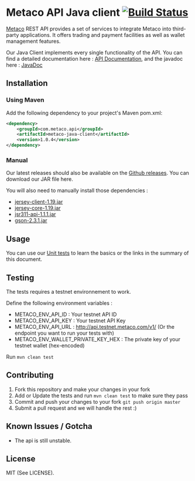 # Metaco API Java client [![Build Status](https://travis-ci.org/MetacoSA/metaco-java-client.svg?branch=master)](https://travis-ci.org/MetacoSA/metaco-java-client)

[Metaco](https://metaco.com) REST API provides a set of services to integrate Metaco into third-party applications. It offers trading and payment facilities as well as wallet management features.

Our Java Client implements every single functionality of the API.
You can find a detailed documentation here : [API Documentation](http://docs.metaco.apiary.io/), and the javadoc here : [JavaDoc](http://metacosa.github.io/metaco-java-client/)

Installation
----------------------------------------------

### Using Maven

Add the following dependency to your project's Maven pom.xml:

```xml
<dependency>
	<groupId>com.metaco.api</groupId>
	<artifactId>metaco-java-client</artifactId>
	<version>1.0.4</version>
</dependency>
```

### Manual

Our latest releases should also be available on the [Github releases](https://github.com/MetacoSA/metaco-java-client/releases). You can download our JAR file here.

You will also need to manually install those dependencies :
* [jersey-client-1.19.jar](http://central.maven.org/maven2/com/sun/jersey/jersey-client/1.19/jersey-client-1.19.jar)
* [jersey-core-1.19.jar](http://central.maven.org/maven2/com/sun/jersey/jersey-core/1.19/jersey-core-1.19.jar)
* [jsr311-api-1.1.1.jar](http://central.maven.org/maven2/javax/ws/rs/jsr311-api/1.1.1/jsr311-api-1.1.1.jar)
* [gson-2.3.1.jar](http://central.maven.org/maven2/com/google/code/gson/gson/2.3.1/gson-2.3.1.jar)

Usage
----------------------------------------------

You can use our [Unit tests](https://github.com/MetacoSA/metaco-java-client/tree/master/src/test/java/com/metaco/api) to learn the basics or the links in the summary of this document.

Testing
----------------------------------------------
The tests requires a testnet environnement to work.

Define the following environment variables :
* METACO_ENV_API_ID : Your testnet API ID
* METACO_ENV_API_KEY : Your testnet API Key
* METACO_ENV_API_URL : http://api.testnet.metaco.com/v1/ (Or the endpoint you want to run your tests with)
* METACO_ENV_WALLET_PRIVATE_KEY_HEX : The private key of your testnet wallet (hex-encoded)

Run `mvn clean test`

Contributing
----------------------------------------------
1. Fork this repository and make your changes in your fork
2. Add or Update the tests and run `mvn clean test` to make sure they pass
3. Commit and push your changes to your fork `git push origin master`
4. Submit a pull request and we will handle the rest :)

Known Issues / Gotcha
----------------------------------------------
* The api is still unstable.

License
----------------------------------------------
MIT (See LICENSE).
